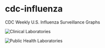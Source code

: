 # cdc-influenza
CDC Weekly U.S. Influenza Surveillance Graphs

![Clinical Laboratories](https://www.cdc.gov/flu/weekly/WeeklyArchives2022-2023/images/WHONPHL15_small.gif?raw=true)

![Public Health Laboratories](https://www.cdc.gov/flu/weekly/weeklyarchives2022-2023/images/WHOPHL15_small.gif?raw=true)
        